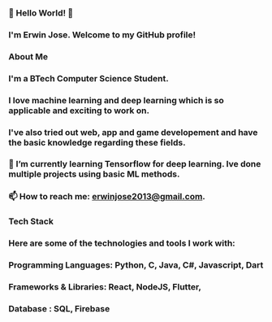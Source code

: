 <!--
**PessiMyst/PessiMyst** is a ✨ _special_ ✨ repository because its `README.md` (this file) appears on your GitHub profile.
-->

### 🔭 Hello World! 👋
### I'm Erwin Jose. Welcome to my GitHub profile!
### 
### About Me
### I'm a BTech Computer Science Student.
### I love machine learning and deep learning which is so applicable and exciting to work on. 
### I've also tried out web, app and game developement and have the basic knowledge regarding these fields.
###
### 🌱 I’m currently learning Tensorflow for deep learning. Ive done multiple projects using basic ML methods.
### 📫 How to reach me: erwinjose2013@gmail.com.
###
### Tech Stack
### Here are some of the technologies and tools I work with:
###
### Programming Languages: Python, C, Java, C#, Javascript, Dart
### Frameworks & Libraries: React, NodeJS, Flutter,
### Database : SQL, Firebase
